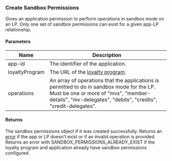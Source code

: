 ### Create Sandbox Permissions

Gives an application permission to perform operations in sandbox mode on an LP. Only one set of sandbox permissions can exist for a given app-LP relationship.

#### Parameters

<table>
    <thead>
        <tr>
            <th>Name</th>
            <th>Description</th>
        </tr>
    </thead>
    <tbody>
        <tr>
            <td>app-id</td>
            <td>The identifier of the application.</td>
        </tr>
        <tr>
            <td>loyaltyProgram</td>
            <td>The URL of the <a href="#loyalty-programs">loyalty program</a>.</td>
        </tr>
        <tr>
            <td>operations</td>
            <td>An array of operations that the applications is permitted to do in sandbox mode for the LP. Must be one or more of "mvs", "member-details", "mv-delegates", "debits", "credits", "credit-delegates".</td>
        </tr>
    </tbody>
</table>

#### Returns

The sandbox permissions object if it was created successfully. Returns an [error](./?doc=reference-manual#errors) if the app or LP doesn’t exist or if an invalid operation is provided. Returns an error with SANDBOX_PERMISSIONS_ALREADY_EXIST if the loyalty program and application already have sandbox permissions configured.













